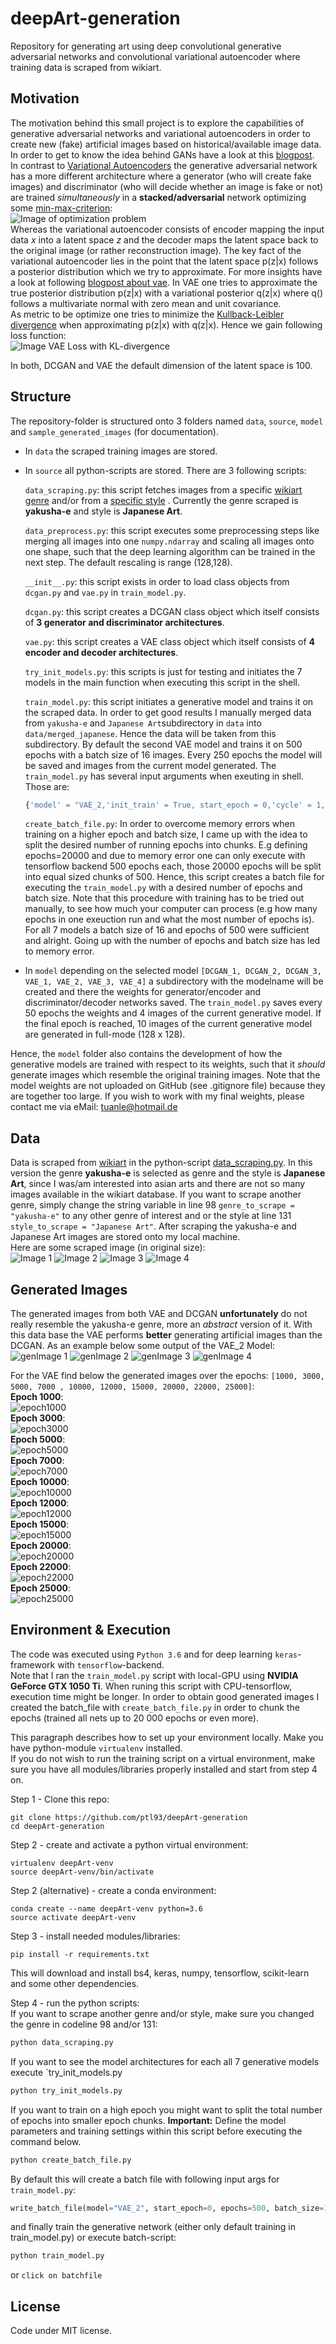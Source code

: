 # deepArt-generation
Repository for generating art using deep convolutional generative adversarial networks and convolutional variational autoencoder where training data is scraped from wikiart.

## Motivation
The motivation behind this small project is to explore the capabilities of generative adversarial networks and variational autoencoders in order to create new (fake) artificial images based on historical/available image data. In order to get to know the idea behind GANs have a look at this [blogpost](https://www.analyticsvidhya.com/blog/2017/06/introductory-generative-adversarial-networks-gans/).  
In contrast to [Variational Autoencoders](https://sergioskar.github.io/Autoencoder/) the generative adversarial network has a more different architecture where a generator (who will create fake images) and discriminator (who will decide whether an image is fake or not) are trained *simultaneously* in a **stacked/adversarial** network optimizing some [min-max-criterion](https://medium.com/@jonathan_hui/gan-why-it-is-so-hard-to-train-generative-advisory-networks-819a86b3750b):  
![Image of optimization problem](https://cdn-images-1.medium.com/max/1000/1*ihK3whUAZ_0UeK4SJicYFw.png)  
Whereas the variational autoencoder consists of encoder mapping the input data $x$ into a latent space $z$ and the decoder maps the latent space back to the original image (or rather reconstruction image). The key fact of the variational autoencoder lies in the point that the latent space p(z|x) follows a posterior distribution which we try to approximate.
For more insights have a look at following [blogpost about vae](https://jaan.io/what-is-variational-autoencoder-vae-tutorial/).
In VAE one tries to approximate the true posterior distribution p(z|x) with a variational posterior q(z|x) where q() follows a multivariate normal with zero mean and unit covariance.  
As metric to be optimize one tries to minimize the [Kullback-Leibler divergence](https://en.wikipedia.org/wiki/Kullback%E2%80%93Leibler_divergence) when approximating p(z|x) with q(z|x). Hence we gain following loss function:  
![Image VAE Loss with KL-divergence](https://github.com/ptl93/deepArt-generation/blob/master/sample_generated_images/VAE/optim_problem.PNG)
  
In both, DCGAN and VAE the default dimension of the latent space is 100.

## Structure ##
The repository-folder is structured onto 3 folders named `data`, `source`,  `model` and `sample_generated_images` (for documentation).
- In `data` the scraped training images are stored.
- In `source` all python-scripts are stored. There are 3 following scripts:

  `data_scraping.py`: this script fetches images from a specific [wikiart genre](https://www.wikiart.org/en/artists-by-genre) and/or from a [specific style](https://www.wikiart.org/en/paintings-by-style) . Currently the genre scraped is **yakusha-e** and style is **Japanese Art**.  
  
  `data_preprocess.py`: this script executes some preprocessing steps like merging all images into one `numpy.ndarray` and scaling all images onto one shape, such that the deep learning algorithm can be trained in the next step. The default rescaling is range (128,128).
  
  `__init__.py`: this script exists in order to load class objects from `dcgan.py` and `vae.py` in `train_model.py`.
   
   `dcgan.py`: this script creates a DCGAN class object which itself consists of **3 generator and discriminator architectures**.
   
   `vae.py`: this script creates a VAE class object which itself consists of **4 encoder and decoder architectures**.
   
   `try_init_models.py`: this scripts is just for testing and initiates the 7 models in the main function when executing this script in the shell.
   
   `train_model.py`: this script initiates a generative model and trains it on the scraped data. In order to get good results I manually merged data from `yakusha-e` and `Japanese Art`subdirectory in `data` into `data/merged_japanese`. Hence the data will be taken from this subdirectory. By default the second VAE model and trains it on 500 epochs with a batch size of 16 images. Every 250 epochs the model will be saved and images from the current model generated. The `train_model.py` has several input arguments when exeuting in shell. Those are:
   ```python 
   {'model' = "VAE_2,'init_train' = True, start_epoch = 0,'cycle' = 1, 'epochs' = 500, 'batch_size'= 16,'save_intervals' = 250}
   ```
   
   `create_batch_file.py`: In order to overcome memory errors when training on a higher epoch and batch size, I came up with the idea to split the desired number of running epochs into chunks. E.g defining epochs=20000 and due to memory error one can only execute with tensorflow backend 500 epochs each, those 20000 epochs will be split into equal sized chunks of 500. Hence, this script creates a batch file for executing the `train_model.py` with a desired number of epochs and batch size. Note that this procedure with training has to be tried out manually, to see how much your computer can process (e.g how many epochs in one exeuction run and what the most number of epochs is). For all 7 models a batch size of 16 and epochs of 500 were sufficient and alright. Going up with the number of epochs and batch size has led to memory error. 
   
  
- In `model` depending on the selected model `[DCGAN_1, DCGAN_2, DCGAN_3, VAE_1, VAE_2, VAE_3, VAE_4]` a subdirectory with the modelname will be created and there the weights for generator/encoder and discriminator/decoder networks saved. The `train_model.py` saves every 50 epochs the weights and 4 images of the current generative model. If the final epoch is reached, 10 images of the current generative model are generated in full-mode (128 x 128).

Hence, the `model` folder also contains the development of how the generative models are trained with respect to its weights, such that it *should* generate images which resemble the original training images.  Note that the model weights are not uploaded on GitHub (see .gitignore file) because they are together too large. If you wish to work with my final weights, please contact me via eMail: tuanle@hotmail.de
  
## Data 
Data is scraped from [wikiart](https://www.wikiart.org/en/) in the python-script [data_scraping.py](https://github.com/ptl93/deepArt-generation/blob/master/source/data_scraping.py). In this version the genre **yakusha-e** is selected as genre and the style is **Japanese Art**, since I was/am interested into asian arts and there are not so many images available in the wikiart database. If you want to scrape another genre, simply change the string variable in line 98 `genre_to_scrape = "yakusha-e"` to any other genre of interest and or the style at line 131 `style_to_scrape = "Japanese Art"`.
After scraping the yakusha-e and Japanese Art images are stored onto my local machine.  
Here are some scraped image (in original size):  
![Image 1](https://github.com/ptl93/deepArt-generation/blob/master/data/merged_japanese/natori-shunsen_34.jpg)
![Image 2](https://github.com/ptl93/deepArt-generation/blob/master/data/merged_japanese/torii-kotondo_25.jpg)
![Image 3](https://github.com/ptl93/deepArt-generation/blob/master/data/merged_japanese/torii-kotondo_7.jpg)
![Image 4](https://github.com/ptl93/deepArt-generation/blob/master/data/merged_japanese/yamamura-toyonari_8.jpg)

## Generated Images  
The generated images from both VAE and DCGAN **unfortunately** do not really resemble the yakusha-e genre, more an *abstract* version of it. With this data base the VAE performs **better** generating artificial images than the DCGAN.
As an example below some output of the VAE_2 Model:
![genImage 1](https://github.com/ptl93/deepArt-generation/blob/master/sample_generated_images/VAE/epoch_13000_final_generated_images_5.jpg)
![genImage 2](https://github.com/ptl93/deepArt-generation/blob/master/sample_generated_images/VAE/epoch_26000_final_generated_images_6.jpg)
![genImage 3](https://github.com/ptl93/deepArt-generation/blob/master/sample_generated_images/VAE/epoch_35000_final_generated_images_3.jpg)
![genImage 4](https://github.com/ptl93/deepArt-generation/blob/master/sample_generated_images/VAE/epoch_17250_final_generated_images_7.jpg)

For the VAE find below the generated images over the epochs: `[1000, 3000, 5000, 7000 , 10000, 12000, 15000, 20000, 22000, 25000]`:  
**Epoch 1000**:  
![epoch1000](https://github.com/ptl93/deepArt-generation/blob/master/sample_generated_images/VAE/image_1000.jpg)  
**Epoch 3000**:  
![epoch3000](https://github.com/ptl93/deepArt-generation/blob/master/sample_generated_images/VAE/image_3000.jpg)  
**Epoch 5000**:  
![epoch5000](https://github.com/ptl93/deepArt-generation/blob/master/sample_generated_images/VAE/image_5000.jpg)  
**Epoch 7000**:  
![epoch7000](https://github.com/ptl93/deepArt-generation/blob/master/sample_generated_images/VAE/image_7000.jpg)  
**Epoch 10000**:  
![epoch10000](https://github.com/ptl93/deepArt-generation/blob/master/sample_generated_images/VAE/image_10000.jpg)    
**Epoch 12000**:  
![epoch12000](https://github.com/ptl93/deepArt-generation/blob/master/sample_generated_images/VAE/image_12000.jpg)  
**Epoch 15000**:  
![epoch15000](https://github.com/ptl93/deepArt-generation/blob/master/sample_generated_images/VAE/image_15000.jpg)  
**Epoch 20000**:  
![epoch20000](https://github.com/ptl93/deepArt-generation/blob/master/sample_generated_images/VAE/image_20000.jpg)  
**Epoch 22000**:  
![epoch22000](https://github.com/ptl93/deepArt-generation/blob/master/sample_generated_images/VAE/image_22000.jpg)  
**Epoch 25000**:  
![epoch25000](https://github.com/ptl93/deepArt-generation/blob/master/sample_generated_images/VAE/image_25000.jpg)  
  
## Environment & Execution   
The code was executed using `Python 3.6` and for deep learning `keras`-framework with `tensorflow`-backend.  
Note that I ran the `train_model.py` script with local-GPU using **NVIDIA GeForce GTX 1050 Ti**. When runing this script with CPU-tensorflow, execution time might be longer. In order to obtain good generated images I created the batch_file with `create_batch_file.py` in order to chunk the epochs (trained all nets up to 20 000 epochs or even more).
  
This paragraph describes how to set up your environment locally. Make you have python-module `virtualenv` installed.  
If you do not wish to run the training script on a virtual environment, make sure you have all modules/libraries properly installed and start from step 4 on.  

Step 1 - Clone this repo:  
```git 
git clone https://github.com/ptl93/deepArt-generation
cd deepArt-generation
```  

Step 2 - create and activate a python virtual environment:
``` 
virtualenv deepArt-venv
source deepArt-venv/bin/activate
```    

Step 2 (alternative) - create a conda environment:
```
conda create --name deepArt-venv python=3.6
source activate deepArt-venv
```   

Step 3 - install needed modules/libraries:
```
pip install -r requirements.txt
```
This will download and install bs4, keras, numpy, tensorflow, scikit-learn and some other dependencies.  

Step 4 - run the python scripts:  
If you want to scrape another genre and/or style, make sure you changed the genre in codeline 98 and/or 131:
```python
python data_scraping.py
```
If you want to see the model architectures for each all 7 generative models execute `try_init_models.py
``` python
python try_init_models.py
```
If you want to train on a high epoch you might want to split the total number of epochs into smaller epoch chunks. **Important:** Define the model parameters and training settings within this script before executing the command below.
``` python
python create_batch_file.py
```
By default this will create a batch file with following input args for `train_model.py`:
``` python
write_batch_file(model="VAE_2", start_epoch=0, epochs=500, batch_size=16, save_intervals=250, final_epoch=15000)
```
and finally train the generative network (either only default training in train_model.py) or execute batch-script:
``` python
python train_model.py
``` 
or
``click on batchfile``

## License
Code under MIT license.

